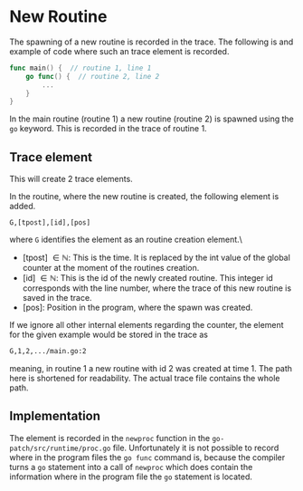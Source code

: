 # New Routine
The spawning of a new routine is recorded in the trace. The following is
and example of code where such an trace element is recorded.
```go
func main() {  // routine 1, line 1
    go func() {  // routine 2, line 2
        ...
    }
}
```
In the main routine (routine 1) a new routine (routine 2) is spawned using the
`go` keyword.
This is recorded in the trace of routine 1.

## Trace element
This will create 2 trace elements.

In the routine, where the new routine is created, the following element is added.
```
G,[tpost],[id],[pos]
```
where `G` identifies the element as an routine creation element.\
- [tpost] $\in \mathbb N$: This is the time. It is replaced by the int value of the global counter at the moment of the routines creation.
- [id] $\in \mathbb N$: This is the id of the newly created routine. This integer id corresponds with
the line number, where the trace of this new routine is saved in the trace.
- [pos]: Position in the program, where the spawn was created.

If we ignore all other internal elements regarding the counter, the element for
the given example would be stored in the trace as
```txt
G,1,2,.../main.go:2
```
meaning, in routine 1 a new routine with id 2 was created at time 1. The path here is shortened for readability. The actual trace file contains the whole path.


## Implementation
The element is recorded in the `newproc` function in the `go-patch/src/runtime/proc.go` file. Unfortunately it is not possible to record where in the program
files the `go func` command is, because the compiler turns a `go` statement into a call of `newproc` which does contain the information where in the program
file the `go` statement is located.